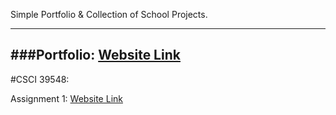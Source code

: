Simple Portfolio & Collection of School Projects.

----------
###Portfolio: [Website Link](https://evantopian.github.io/)
----------

#CSCI 39548:

Assignment 1: [Website Link](https://evantopian.github.io/CSCI%2039548/Assignment1/Index.html)
